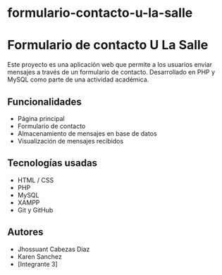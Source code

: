 # formulario-contacto-u-la-salle
# Formulario de contacto U La Salle

Este proyecto es una aplicación web que permite a los usuarios enviar mensajes a través de un formulario de contacto. Desarrollado en PHP y MySQL como parte de una actividad académica.

## Funcionalidades

- Página principal
- Formulario de contacto
- Almacenamiento de mensajes en base de datos
- Visualización de mensajes recibidos

## Tecnologías usadas

- HTML / CSS
- PHP
- MySQL
- XAMPP
- Git y GitHub



## Autores

- Jhossuant Cabezas Diaz
- Karen Sanchez 
- [Integrante 3]

